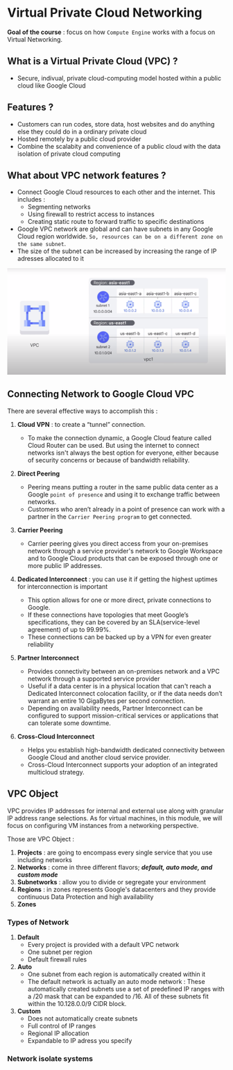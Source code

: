 # Virtual Private Cloud Networking

**Goal of the course** : focus on how `Compute Engine` works with a focus on Virtual Networking.

## What is a Virtual Private Cloud (VPC) ?

- Secure, indivual, private cloud-computing model hosted within a public cloud like Google Cloud

## Features ?

- Customers can run codes, store data, host websites and do anything else they could do in a ordinary private cloud
- Hosted remotely by a public cloud provider
- Combine the scalabity and convenience of a public cloud with the data isolation of private cloud computing

## What about VPC network features ? 
- Connect Google Cloud resources to each other and the internet. This includes : 
    - Segmenting networks
    - Using firewall to restrict access to instances
    - Creating static route to forward traffic to specific destinations
- Google VPC network are global and can have subnets in any Google Cloud region worldwide. `So, resources can be on a different zone on the same subnet`.
- The size of the subnet can be increased by increasing the range of IP adresses allocated to it

![alt text](subnet_representation.png)

## Connecting Network to Google Cloud VPC 

There are several effective ways to accomplish this :

1. **Cloud VPN** :  to create a “tunnel” connection.
    - To make the connection dynamic, a Google Cloud feature called Cloud Router can be used. But using the internet to connect networks isn't always the best option for everyone, either because of security concerns or because of bandwidth reliability.

2. **Direct Peering**
    - Peering means putting a router in the same public data center as a Google `point of presence` and using it to exchange traffic between networks.
    - Customers who aren’t already in a point of presence can work with a partner in the `Carrier Peering program` to get connected.

3. **Carrier Peering**
    - Carrier peering gives you direct access from your on-premises network through a service provider's network to Google Workspace and to Google Cloud products that can be exposed through one or more public IP addresses.

4. **Dedicated Interconnect** : you can use it if getting the highest uptimes for interconnection is important
    - This option allows for one or more direct, private connections to Google.
    - If these connections have topologies that meet Google’s specifications, they can be covered by an SLA(service-level agreement) of up to 99.99%.
    - These connections can be backed up by a VPN for even greater reliability

5. **Partner Interconnect**
    - Provides connectivity between an on-premises network and a VPC network through a supported service provider
    - Useful if a data center is in a physical location that can't reach a Dedicated Interconnect colocation facility, or if the data needs don’t warrant an entire 10 GigaBytes per second connection. 
    - Depending on availability needs, Partner Interconnect can be configured to support mission-critical services or applications that can tolerate some downtime.

6. **Cross-Cloud Interconnect**
    - Helps you establish high-bandwidth dedicated connectivity between Google Cloud and another cloud service provider.
    - Cross-Cloud Interconnect supports your adoption of an integrated multicloud strategy.

## VPC Object 
VPC provides IP addresses for internal and external use along with granular IP address range selections. As for virtual machines, in this module, we will focus on configuring VM instances from a networking perspective.

Those are VPC Object : 

1. **Projects** : are going to encompass every single service that you use including networks
2. **Networks** : come in three different flavors; ***default, auto mode, and custom mode***
3. **Subnetworks** :  allow you to divide or segregate your environment
4. **Regions** : in zones represents Google's datacenters and they provide continuous Data Protection and high availability
5. **Zones**

### Types of Network 
1. **Default** 
    - Every project is provided with a default VPC network
    - One subnet per region 
    - Default firewall rules
2. **Auto** 
    - One subnet from each region is automatically created within it
    - The default network is actually an auto mode network : These automatically created subnets use a set of predefined IP ranges with a /20 mask that can be expanded to /16. All of these subnets fit within the 10.128.0.0/9 CIDR block.
3. **Custom**
    - Does not automatically create subnets
    - Full control of IP ranges 
    - Regional IP allocation 
    - Expandable to IP adress you specify 

### Network isolate systems
